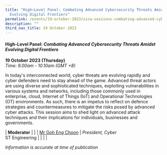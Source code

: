 ```yaml
---
title: "High–Level Panel: Combating Advanced Cybersecurity Threats Amidst
  Evolving Digital Frontiers"
permalink: /events/19-october-2023/sicw-sessions-combating-advanced-cybersecurity-threats/
description: ""
third_nav_title: 19 October 2023
---
```

#### **High-Level Panel: *Combating Advanced Cybersecurity Threats&nbsp;Amidst Evolving Digital Frontiers***

**19 October 2023 (Thursday)**  
*Time: 9.00am - 10.10am (GMT +8)*

In today's interconnected world, cyber threats are evolving rapidly and cyber defenders need to stay ahead of the game. Advanced threat actors are using diverse and sophisticated techniques, exploiting vulnerabilities in various systems and networks, including those commonly used in enterprise, cloud, Internet of Things (IoT) and Operational Technologies (OT) environments. As such, there is an impetus to reflect on defence strategies and countermeasures to mitigate the risks posed by advanced cyber attacks. This session aims to shed light on advanced attack techniques and their implications for individuals, businesses and governments.

| **Moderator**          |                                                              |
| [Mr Goh Eng Choon](/speakers/mr-goh-eng-choon)  | *President, Cyber*<br>ST Engineering               |
| | |

*Information is accurate at time of publication*